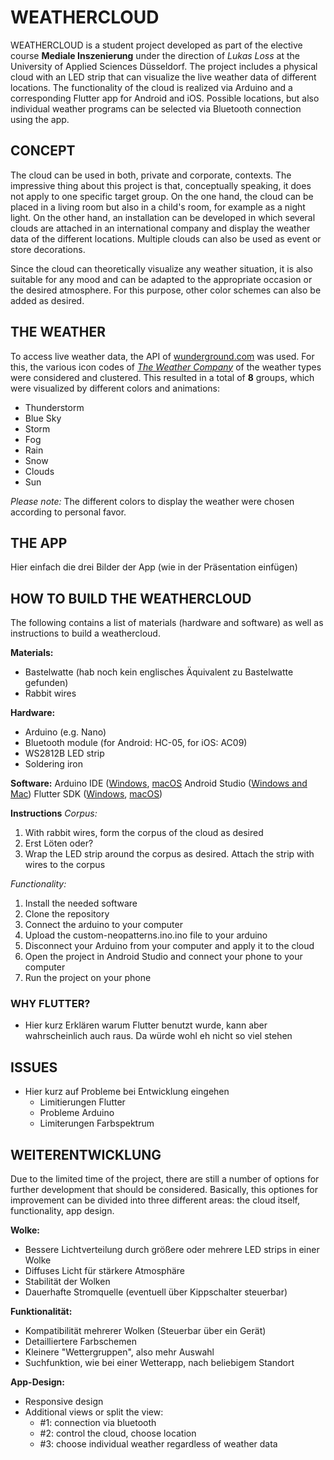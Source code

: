 # WEATHERCLOUD
WEATHERCLOUD is a student project developed as part of the elective course **Mediale Inszenierung** under the direction of *Lukas Loss* at the University of Applied Sciences Düsseldorf. The project includes a physical cloud with an LED strip that can visualize the live weather data of different locations. The functionality of the cloud is realized via Arduino and a corresponding Flutter app for Android and iOS. Possible locations, but also individual weather programs can be selected via Bluetooth connection using the app.

## CONCEPT
The cloud can be used in both, private and corporate, contexts. The impressive thing about this project is that, conceptually speaking, it does not apply to one specific target group. On the one hand, the cloud can be placed in a living room but also in a child's room, for example as a night light. On the other hand, an installation can be developed in which several clouds are attached in an international company and display the weather data of the different locations. Multiple clouds can also be used as event or store decorations. 

Since the cloud can theoretically visualize any weather situation, it is also suitable for any mood and can be adapted to the appropriate occasion or the desired atmosphere. For this purpose, other color schemes can also be added as desired.

## THE WEATHER
To access live weather data, the API of [wunderground.com](https://www.wunderground.com/) was used. For this, the various icon codes of [*The Weather Company*](https://docs.google.com/document/d/1qpc4QN3YDpGDGGNYVINh7tfeulcZ4fxPSC5f4KzpR_U/edit) of the weather types were considered and clustered. This resulted in a total of **8** groups, which were visualized by different colors and animations:

- Thunderstorm
- Blue Sky
- Storm
- Fog
- Rain
- Snow
- Clouds
- Sun

*Please note:*
The different colors to display the weather were chosen according to personal favor.

## THE APP
Hier einfach die drei Bilder der App (wie in der Präsentation einfügen)

## HOW TO BUILD THE WEATHERCLOUD
The following contains a list of materials (hardware and software) as well as instructions to build a weathercloud.

**Materials:**
- Bastelwatte (hab noch kein englisches Äquivalent zu Bastelwatte gefunden)
- Rabbit wires

**Hardware:**
- Arduino (e.g. Nano)
- Bluetooth module (for Android: HC-05, for iOS: AC09)
- WS2812B LED strip
- Soldering iron

**Software:**
Arduino IDE ([Windows](https://www.arduino.cc/en/guide/windows#toc1), [macOS](https://www.arduino.cc/en/guide/macOSX)
Android Studio ([Windows and Mac](https://developer.android.com/studio#downloads))
Flutter SDK ([Windows](https://flutter.dev/docs/get-started/install/windows), [macOS](https://flutter.dev/docs/get-started/install/macos))

**Instructions**
*Corpus:*
1. With rabbit wires, form the corpus of the cloud as desired
2. Erst Löten oder?
3. Wrap the LED strip around the corpus as desired. Attach the strip with wires to the corpus

*Functionality:*
1. Install the needed software
2. Clone the repository
3. Connect the arduino to your computer
4. Upload the custom-neopatterns.ino.ino file to your arduino
5. Disconnect your Arduino from your computer and apply it to the cloud
6. Open the project in Android Studio and connect your phone to your computer
7. Run the project on your phone

### WHY FLUTTER?
- Hier kurz Erklären warum Flutter benutzt wurde, kann aber wahrscheinlich auch raus. Da würde wohl eh nicht so viel stehen

## ISSUES
- Hier kurz auf Probleme bei Entwicklung eingehen
  - Limitierungen Flutter
  - Probleme Arduino
  - Limiterungen Farbspektrum

## WEITERENTWICKLUNG
Due to the limited time of the project, there are still a number of options for further development that should be considered. Basically, this optiones for improvement can be divided into three different areas: the cloud itself, functionality, app design.

**Wolke:**
- Bessere Lichtverteilung durch größere oder mehrere LED strips in einer Wolke
- Diffuses Licht für stärkere Atmosphäre
- Stabilität der Wolken
- Dauerhafte Stromquelle (eventuell über Kippschalter steuerbar)

**Funktionalität:**
- Kompatibilität mehrerer Wolken (Steuerbar über ein Gerät)
- Detailliertere Farbschemen
- Kleinere "Wettergruppen", also mehr Auswahl
- Suchfunktion, wie bei einer Wetterapp, nach beliebigem Standort


**App-Design:**
- Responsive design
- Additional views or split the view:
  - #1: connection via bluetooth
  - #2: control the cloud, choose location
  - #3: choose individual weather regardless of weather data
